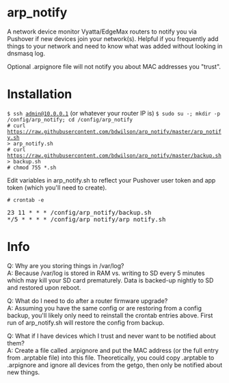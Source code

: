 # arp_notify
A network device monitor Vyatta/EdgeMax routers to notify you via Pushover if new devices
join your network(s). Helpful if you frequently add things to your network and
need to know what was added without looking in dnsmasq log. 

Optional .arpignore file will not notify you about MAC addresses you "trust". 

# Installation
<code>$ ssh admin@10.0.0.1</code> (or whatever your router IP is)
<code>$ sudo su -; mkdir -p /config/arp_notify; cd /config/arp_notify</code><br>
<code># curl https://raw.githubusercontent.com/bdwilson/arp_notify/master/arp_notify.sh > arp_notify.sh</code><br>
<code># curl https://raw.githubusercontent.com/bdwilson/arp_notify/master/backup.sh > backup.sh</code><br>
<code># chmod 755 \*.sh</code><br>

Edit variables in arp_notify.sh to reflect your Pushover user token and app token (which you'll need to create). 

<code># crontab -e</code><br>
<pre>
23 11 * * * /config/arp_notify/backup.sh
*/5 * * * * /config/arp_notify/arp_notify.sh
</pre>

# Info
Q: Why are you storing things in /var/log?<br>
A: Because /var/log is stored in RAM vs. writing to SD every 5 minutes which may kill your SD card prematurely. Data is backed-up nightly to SD and restored upon reboot.<br>

Q: What do I need to do after a router firmware upgrade?<br>
A: Assuming you have the same config or are restoring from a config backup, you'll likely only need to reinstall the crontab entries above. First run of arp_notify.sh will restore the config from backup. 

Q: What if I have devices which I trust and never want to be notified about them?<br>
A: Create a file called .arpignore and put the MAC address (or the full entry
from .arptable file) into this file. Theoretically, you could copy .arptable to
.arpignore and ignore all devices from the getgo, then only be notified about
new things.
